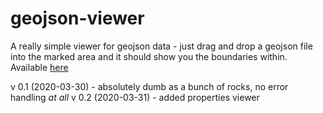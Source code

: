 # geojson-viewer

A really simple viewer for geojson data - just drag and drop a geojson file into the marked area and it should show you the boundaries within. Available [here](https://uk-geodata.github.io/geojson-viewer/)

v 0.1 (2020-03-30) - absolutely dumb as a bunch of rocks, no error handling _at all_
v 0.2 (2020-03-31) - added properties viewer
